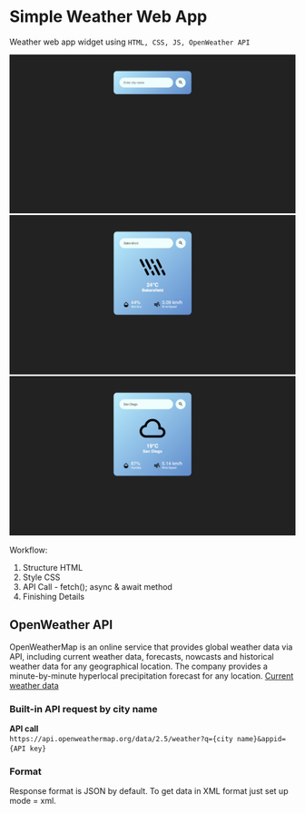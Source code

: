 # Simple Weather Web App
Weather web app widget using `HTML, CSS, JS, OpenWeather API`

![init](init.jpg)
![searchBako](search1.jpg)
![searchSD](search3.jpg)

Workflow:
1. Structure HTML
2. Style CSS
3. API Call - fetch(); async & await method
4. Finishing Details

## OpenWeather API
OpenWeatherMap is an online service that provides global weather data via API, including current weather data, forecasts, nowcasts and historical weather data for any geographical location. The company provides a minute-by-minute hyperlocal precipitation forecast for any location.
[Current weather data](https://openweathermap.org/current#name)

### Built-in API request by city name
**API call**  
`https://api.openweathermap.org/data/2.5/weather?q={city name}&appid={API key}`

### Format
Response format is JSON by default. To get data in XML format just set up  
mode = xml.